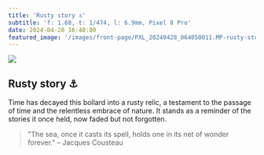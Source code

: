 ```yaml
---
title: 'Rusty story ⚓️'
subtitle: 'f: 1.68, t: 1/474, l: 6.9mm, Pixel 8 Pro'
date: 2024-04-28 16:40:00
featured_image: '/images/front-page/PXL_20240428_064050011.MP-rusty-story-1200x1600.jpg'
---
```


![](/images/front-page/PXL_20240428_064050011.MP-rusty-story.jpg)

## Rusty story ⚓️
Time has decayed this bollard into a rusty relic, a testament to the passage of time and the relentless embrace of nature. It stands as a reminder of the stories it once held, now faded but not forgotten.

> "The sea, once it casts its spell, holds one in its net of wonder forever." – Jacques Cousteau